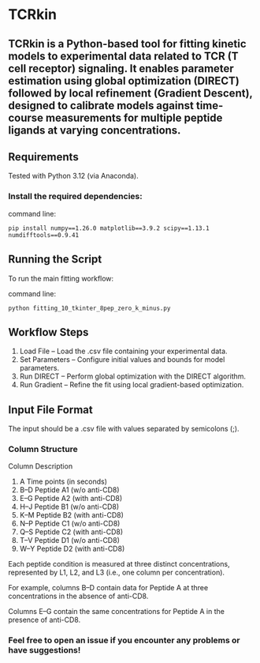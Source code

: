 # TCRkin

## TCRkin is a Python-based tool for fitting kinetic models to experimental data related to TCR (T cell receptor) signaling. It enables parameter estimation using global optimization (DIRECT) followed by local refinement (Gradient Descent), designed to calibrate models against time-course measurements for multiple peptide ligands at varying concentrations.

## Requirements

Tested with Python 3.12 (via Anaconda).

### Install the required dependencies:

command line:

`pip install numpy==1.26.0 matplotlib==3.9.2 scipy==1.13.1 numdifftools==0.9.41`

## Running the Script

To run the main fitting workflow:

command line: 

`python fitting_10_tkinter_8pep_zero_k_minus.py`

## Workflow Steps

1. Load File – Load the .csv file containing your experimental data.
2. Set Parameters – Configure initial values and bounds for model parameters.
3. Run DIRECT – Perform global optimization with the DIRECT algorithm.
4. Run Gradient – Refine the fit using local gradient-based optimization.

## Input File Format

The input should be a .csv file with values separated by semicolons (;).

### Column Structure

Column Description

1. A Time points (in seconds)
2. B–D Peptide A1 (w/o anti-CD8)
3. E–G Peptide A2 (with anti-CD8)
4. H–J Peptide B1 (w/o anti-CD8)
5. K–M Peptide B2 (with anti-CD8)
6. N–P Peptide C1 (w/o anti-CD8)
7. Q–S Peptide C2 (with anti-CD8)
8. T–V Peptide D1 (w/o anti-CD8)
9. W–Y Peptide D2 (with anti-CD8)

Each peptide condition is measured at three distinct concentrations, represented by L1, L2, and L3 (i.e., one column per concentration).

For example, columns B–D contain data for Peptide A at three concentrations in the absence of anti-CD8.

Columns E–G contain the same concentrations for Peptide A in the presence of anti-CD8.

### Feel free to open an issue if you encounter any problems or have suggestions!
